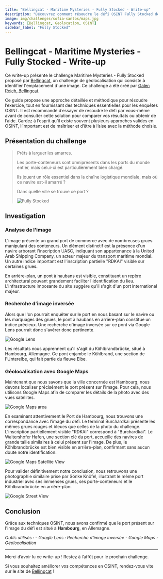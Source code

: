 ```yaml
---
title: "Bellingcat - Maritime Mysteries - Fully Stocked - Write-up"
description: "Découvrez comment résoudre le défi OSINT Fully Stocked de Bellingcat avec une méthode de géolocalisation détaillée utilisant Google Lens et Maps. Améliorez vos compétences avec ce write-up."
image: img/challenges/sofia-santos/maps.jpg
keywords: [Bellingcat, Geolocation, OSINT]
sidebar_label: "Fully Stocked"
---
```


# Bellingcat - Maritime Mysteries - Fully Stocked - Write-up

Ce write-up présente le challenge Maritime Mysteries - Fully Stocked proposé par [Bellingcat](https://challenge.bellingcat.com/), un challenge de géolocalisation qui consiste à identifier l'emplacement d'une image. Ce challenge a été créé par [Galen Reich, Bellingcat](https://www.bellingcat.com/author/galenreich/).

Ce guide propose une approche détaillée et méthodique pour résoudre l’exercice, tout en fournissant des techniques essentielles pour les enquêtes OSINT. Il est recommandé d’essayer de résoudre le défi par vous-même avant de consulter cette solution pour comparer vos résultats ou obtenir de l’aide. Gardez à l’esprit qu’il existe souvent plusieurs approches valides en OSINT, l’important est de maîtriser et d’être à l’aise avec la méthode choisie.

## Présentation du challenge

> Prêts à larguer les amarres.
>
> Les porte-conteneurs sont omniprésents dans les ports du monde entier, mais celui-ci est particulièrement bien chargé.
>
> Ils jouent un rôle essentiel dans la chaîne logistique mondiale, mais où ce navire est-il amarré ?
>
> Dans quelle ville se trouve ce port ?
>
> ![Fully Stocked](/img/challenges/bellingcat/maritime-mysteries/fully-stocked-1.png "Fully Stocked")

## Investigation

### Analyse de l'image

L'image présente un grand port de commerce avec de nombreuses grues manipulant des conteneurs. Un élément distinctif est la présence d'un navire arborant l'inscription UASC, indiquant son appartenance à la United Arab Shipping Company, un acteur majeur du transport maritime mondial. Un autre indice important est l'inscription partielle "RDKAI" visible sur certaines grues.

En arrière-plan, un pont à haubans est visible, constituant un repère architectural pouvant grandement faciliter l'identification du lieu. L'infrastructure imposante du site suggère qu'il s'agit d'un port international majeur.

### Recherche d'image inversée

Alors que l'on pourrait enquêter sur le port en nous basant sur le navire ou les marquages des grues, le pont à haubans en arrière-plan constitue un indice précieux. Une recherche d'image inversée sur ce pont via Google Lens pourrait donc s'avérer donc pertinente.

![Google Lens](/img/challenges/bellingcat/maritime-mysteries/fully-stocked-2.png "Google Lens")

Les résultats nous apprennent qu'il s'agit du Köhlbrandbrücke, situé à Hambourg, Allemagne. Ce pont enjambe le Köhlbrand, une section de l'Unterelbe, qui fait partie du fleuve Elbe.

### Géolocalisation avec Google Maps

Maintenant que nous savons que la ville concernée est Hambourg, nous devons localiser précisément le port présent sur l'image. Pour cela, nous utilisons Google Maps afin de comparer les détails de la photo avec des vues satellites.

![Google Maps area](/img/challenges/bellingcat/maritime-mysteries/fully-stocked-3.png "Google Maps area")

En examinant attentivement le Port de Hambourg, nous trouvons une correspondance avec l'image du défi. Le terminal Burchardkai présente les mêmes grues rouges et bleues que celles de la photo du challenge. L'inscription partiellement visible "RDKAI" correspond à "Burchardkai". Le Waltershofer Hafen, une section clé du port, accueille des navires de grande taille similaires à celui présent sur l'image. De plus, le Köhlbrandbrücke est bien visible en arrière-plan, confirmant sans aucun doute notre identification.

![Google Maps Satellite View](/img/challenges/bellingcat/maritime-mysteries/fully-stocked-4.png "Google Maps Satellite View")

Pour valider définitivement notre conclusion, nous retrouvons une photographie similaire prise par Sönke Knöfel, illustrant le même port industriel avec ses immenses grues, ses porte-conteneurs et le Köhlbrandbrücke en arrière-plan.

![Google Street View](/img/challenges/bellingcat/maritime-mysteries/fully-stocked-5.png "Google Street View")

## Conclusion

Grâce aux techniques OSINT, nous avons confirmé que le port présent sur l'image du défi est situé à **Hambourg**, en Allemagne.

<em>
Outils utilisés :
- Google Lens : Recherche d'image inversée
- Google Maps : Géolocalisation
</em>

---

Merci d’avoir lu ce write-up ! Restez à l’affût pour le prochain challenge.

Si vous souhaitez améliorer vos compétences en OSINT, rendez-vous vite sur le site de [Bellingcat](https://www.bellingcat.com/) !
